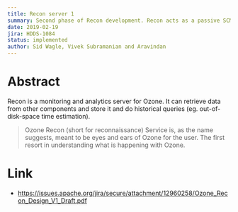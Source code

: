 ```yaml
---
title: Recon server 1
summary: Second phase of Recon development. Recon acts as a passive SCM.
date: 2019-02-19
jira: HDDS-1084
status: implemented
author: Sid Wagle, Vivek Subramanian and Aravindan
---
```

<!--
  Licensed under the Apache License, Version 2.0 (the "License");
  you may not use this file except in compliance with the License.
  You may obtain a copy of the License at

   http://www.apache.org/licenses/LICENSE-2.0

  Unless required by applicable law or agreed to in writing, software
  distributed under the License is distributed on an "AS IS" BASIS,
  WITHOUT WARRANTIES OR CONDITIONS OF ANY KIND, either express or implied.
  See the License for the specific language governing permissions and
  limitations under the License. See accompanying LICENSE file.
-->

# Abstract

 Recon is a monitoring and analytics server for Ozone. It can retrieve data from 
 other components and store it and do historical queries (eg. out-of-disk-space time estimation).
 
> Ozone Recon (short for reconnaissance) Service is, as the name suggests, meant to be eyes and ears of Ozone for the user. The first resort in understanding what is happening with Ozone.

# Link

 * https://issues.apache.org/jira/secure/attachment/12960258/Ozone_Recon_Design_V1_Draft.pdf
